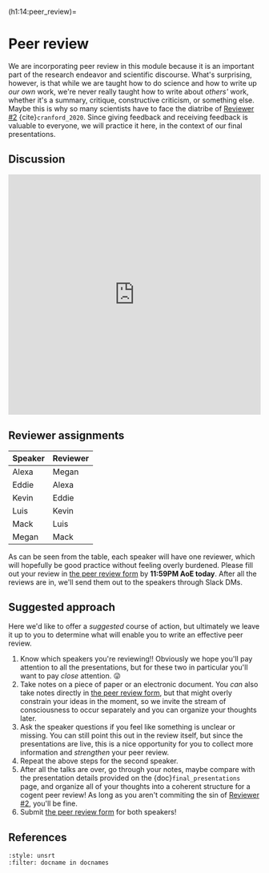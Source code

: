 (h1:14:peer_review)=
# Peer review

We are incorporating peer review in this module because it is an important part of the research endeavor and scientific discourse.
What's surprising, however, is that while we are taught how to do science and how to write up _our own_ work, we're never really taught how to write about _others'_ work, whether it's a summary, critique, constructive criticism, or something else.
Maybe this is why so many scientists have to face the diatribe of [Reviewer #2](https://drive.google.com/file/d/1POe0LbFDCBEwaTJ6y8JG7C7hlgsc2B3I/view?usp=sharing) {cite}`cranford_2020`.
Since giving feedback and receiving feedback is valuable to everyone, we will practice it here, in the context of our final presentations.


## Discussion

<iframe src="https://docs.google.com/presentation/d/e/2PACX-1vSuuTEjMTGlm-ewRvbisNluHPwRKIw0re725OJi9IzNJzS075mDawXcZNRUcV1nUaRtus9mYEsqjSrp/embed?start=false&loop=false&delayms=3000" frameborder="0" width="100%" height="480" allowfullscreen="true" mozallowfullscreen="true" webkitallowfullscreen="true"></iframe>



## Reviewer assignments

| Speaker | Reviewer |
| :------ | :------- |
| Alexa   | Megan    |
| Eddie   | Alexa    |
| Kevin   | Eddie    |
| Luis    | Kevin    |
| Mack    | Luis     |
| Megan   | Mack     |

As can be seen from the table, each speaker will have one reviewer, which will hopefully be good practice without feeling overly burdened.
Please fill out your review in [the peer review form](https://forms.gle/jXaZ3jZ4Qi2XL3zL8) by **11:59PM AoE today**.
After all the reviews are in, we'll send them out to the speakers through Slack DMs.



## Suggested approach

Here we'd like to offer a _suggested_ course of action, but ultimately we leave it up to you to determine what will enable you to write an effective peer review.

1. Know which speakers you're reviewing!!
Obviously we hope you'll pay attention to all the presentations, but for these two in particular you'll want to pay _close_ attention. 😜
1. Take notes on a piece of paper or an electronic document. 
You _can_ also take notes directly in [the peer review form](https://forms.gle/jXaZ3jZ4Qi2XL3zL8), but that might overly constrain your ideas in the moment, so we invite the stream of consciousness to occur separately and you can organize your thoughts later.
1. Ask the speaker questions if you feel like something is unclear or missing.
You can still point this out in the review itself, but since the presentations are live, this is a nice opportunity for you to collect more information and _strengthen_ your peer review.
1. Repeat the above steps for the second speaker.
1. After all the talks are over, go through your notes, maybe compare with the presentation details provided on the {doc}`final_presentations` page, and organize all of your thoughts into a coherent structure for a cogent peer review!
As long as you aren't commiting the sin of [Reviewer #2](https://drive.google.com/file/d/1POe0LbFDCBEwaTJ6y8JG7C7hlgsc2B3I/view?usp=sharing), you'll be fine.
1. Submit [the peer review form](https://forms.gle/jXaZ3jZ4Qi2XL3zL8) for both speakers!



## References

```{bibliography}
:style: unsrt
:filter: docname in docnames
```


